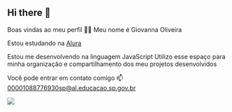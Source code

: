 ## Hi there 👋

Boas vindas ao meu perfil 💙💙
Meu nome é Giovanna Oliveira

Estou estudando na [Alura](https://www.alura.com.br/) 

Estou me desenvolvendo na linguagem JavaScript
Utilizo esse espaço para minha organização e compartilhamento dos meu projetos desenvolvidos

Você pode entrar em contato comigo 📫
00001088776930sp@al.educacao.sp.gov.br

![](https://media1.tenor.com/m/9OJyzorROZ8AAAAd/trophy-show-off.gif)

